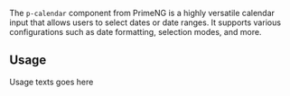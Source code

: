 The `p-calendar` component from PrimeNG is a highly versatile calendar input that allows users to select dates or date ranges. It supports various configurations such as date formatting, selection modes, and more.

## Usage 

Usage texts goes here

 
